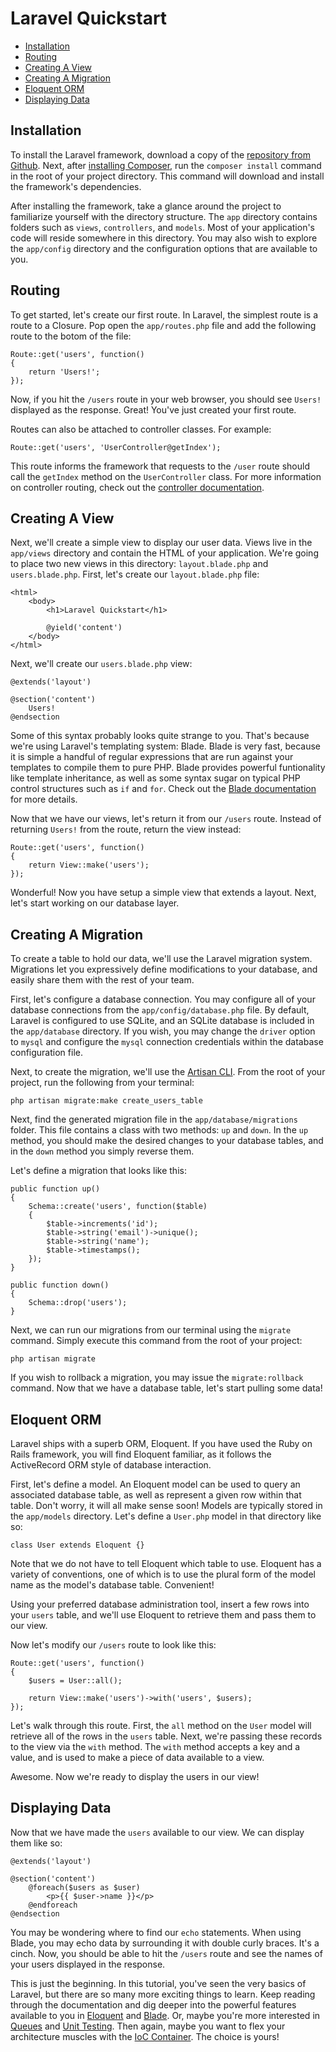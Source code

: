 # Laravel Quickstart

- [Installation](#installation)
- [Routing](#routing)
- [Creating A View](#view)
- [Creating A Migration](#creating-a-migration)
- [Eloquent ORM](#eloquent-orm)
- [Displaying Data](#displaying-data)

<a name="installation"></a>
## Installation

To install the Laravel framework, download a copy of the [repository from Github](https://github.com/laravel/laravel/archive/master.zip). Next, after [installing Composer](http://getcomposer.org), run the `composer install` command in the root of your project directory. This command will download and install the framework's dependencies.

After installing the framework, take a glance around the project to familiarize yourself with the directory structure. The `app` directory contains folders such as `views`, `controllers`, and `models`. Most of your application's code will reside somewhere in this directory. You may also wish to explore the `app/config` directory and the configuration options that are available to you.

<a name="routing"></a>
## Routing

To get started, let's create our first route. In Laravel, the simplest route is a route to a Closure. Pop open the `app/routes.php` file and add the following route to the botom of the file:

	Route::get('users', function()
	{
		return 'Users!';
	});

Now, if you hit the `/users` route in your web browser, you should see `Users!` displayed as the response. Great! You've just created your first route.

Routes can also be attached to controller classes. For example:

	Route::get('users', 'UserController@getIndex');

This route informs the framework that requests to the `/user` route should call the `getIndex` method on the `UserController` class. For more information on controller routing, check out the [controller documentation](/docs/controllers).

<a name="creating-a-view"></a>
## Creating A View

Next, we'll create a simple view to display our user data. Views live in the `app/views` directory and contain the HTML of your application. We're going to place two new views in this directory: `layout.blade.php` and `users.blade.php`. First, let's create our `layout.blade.php` file:

	<html>
		<body>
			<h1>Laravel Quickstart</h1>

			@yield('content')
		</body>
	</html>

Next, we'll create our `users.blade.php` view:

	@extends('layout')

	@section('content')
		Users!
	@endsection

Some of this syntax probably looks quite strange to you. That's because we're using Laravel's templating system: Blade. Blade is very fast, because it is simple a handful of regular expressions that are run against your templates to compile them to pure PHP. Blade provides powerful funtionality like template inheritance, as well as some syntax sugar on typical PHP control structures such as `if` and `for`. Check out the [Blade documentation](/docs/templates) for more details.

Now that we have our views, let's return it from our `/users` route. Instead of returning `Users!` from the route, return the view instead:

	Route::get('users', function()
	{
		return View::make('users');
	});

Wonderful! Now you have setup a simple view that extends a layout. Next, let's start working on our database layer.

<a name="creating-a-migration"></a>
## Creating A Migration

To create a table to hold our data, we'll use the Laravel migration system. Migrations let you expressively define modifications to your database, and easily share them with the rest of your team.

First, let's configure a database connection. You may configure all of your database connections from the `app/config/database.php` file. By default, Laravel is configured to use SQLite, and an SQLite database is included in the `app/database` directory. If you wish, you may change the `driver` option to `mysql` and configure the `mysql` connection credentials within the database configuration file.

Next, to create the migration, we'll use the [Artisan CLI](/docs/artisan). From the root of your project, run the following from your terminal:

	php artisan migrate:make create_users_table

Next, find the generated migration file in the `app/database/migrations` folder. This file contains a class with two methods: `up` and `down`. In the `up` method, you should make the desired changes to your database tables, and in the `down` method you simply reverse them.

Let's define a migration that looks like this:

	public function up()
	{
		Schema::create('users', function($table)
		{
			$table->increments('id');
			$table->string('email')->unique();
			$table->string('name');
			$table->timestamps();
		});
	}

	public function down()
	{
		Schema::drop('users');
	}

Next, we can run our migrations from our terminal using the `migrate` command. Simply execute this command from the root of your project:

	php artisan migrate

If you wish to rollback a migration, you may issue the `migrate:rollback` command. Now that we have a database table, let's start pulling some data!

<a name="eloquent-orm"></a>
## Eloquent ORM

Laravel ships with a superb ORM, Eloquent. If you have used the Ruby on Rails framework, you will find Eloquent familiar, as it follows the ActiveRecord ORM style of database interaction.

First, let's define a model. An Eloquent model can be used to query an associated database table, as well as represent a given row within that table. Don't worry, it will all make sense soon! Models are typically stored in the `app/models` directory. Let's define a `User.php` model in that directory like so:

	class User extends Eloquent {}

Note that we do not have to tell Eloquent which table to use. Eloquent has a variety of conventions, one of which is to use the plural form of the model name as the model's database table. Convenient!

Using your preferred database administration tool, insert a few rows into your `users` table, and we'll use Eloquent to retrieve them and pass them to our view.

Now let's modify our `/users` route to look like this:

	Route::get('users', function()
	{
		$users = User::all();

		return View::make('users')->with('users', $users);
	});

Let's walk through this route. First, the `all` method on the `User` model will retrieve all of the rows in the `users` table. Next, we're passing these records to the view via the `with` method. The `with` method accepts a key and a value, and is used to make a piece of data available to a view.

Awesome. Now we're ready to display the users in our view!

<a name="displaying-data"></a>
## Displaying Data

Now that we have made the `users` available to our view. We can display them like so:

	@extends('layout')

	@section('content')
		@foreach($users as $user)
			<p>{{ $user->name }}</p>
		@endforeach
	@endsection

You may be wondering where to find our `echo` statements. When using Blade, you may echo data by surrounding it with double curly braces. It's a cinch. Now, you should be able to hit the `/users` route and see the names of your users displayed in the response.

This is just the beginning. In this tutorial, you've seen the very basics of Laravel, but there are so many more exciting things to learn. Keep reading through the documentation and dig deeper into the powerful features available to you in [Eloquent](/docs/eloquent) and [Blade](/docs/templates). Or, maybe you're more interested in [Queues](/docs/queues) and [Unit Testing](/docs/testing). Then again, maybe you want to flex your architecture muscles with the [IoC Container](/docs/ioc). The choice is yours!